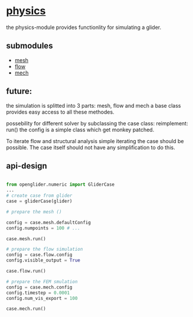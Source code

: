 # [physics](../README.md)

the physics-module provides functionlity for simulating a glider.

## submodules

 - [mesh](./mesh/README.md)  
 - [flow](./flow/README.md)
 - [mech](./mech/README.md)

## future:
the simulation is splitted into 3 parts: mesh, flow and mech
a base class provides easy access to all these methodes.

possebility for different solver by subclassing the case class:
    reimplement: run()
the config is a simple class which get monkey patched.

To iterate flow and structural analysis simple iterating the case should be possible. The case itself should not have any simplification to do this.


## api-design
```python

from openglider.numeric import GliderCase
...
# create case from glider
case = gliderCase(glider)

# prepare the mesh ()

config = case.mesh.defaultConfig
config.numpoints = 100 # ...

case.mesh.run()

# prepare the flow simulation
config = case.flow.config
config.visible_output = True

case.flow.run()

# prepare the FEM smulation
config = case.mech.config
config.timestep = 0.0001
config.num_vis_export = 100

case.mech.run()

```
